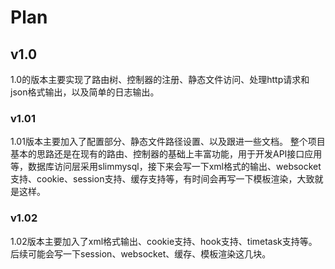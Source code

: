 # Plan

## v1.0

1.0的版本主要实现了路由树、控制器的注册、静态文件访问、处理http请求和json格式输出，以及简单的日志输出。

### v1.01

1.01版本主要加入了配置部分、静态文件路径设置、以及跟进一些文档。
整个项目基本的思路还是在现有的路由、控制器的基础上丰富功能，用于开发API接口应用等，数据库访问层采用slimmysql，接下来会写一下xml格式的输出、websocket支持、cookie、session支持、缓存支持等，有时间会再写一下模板渲染，大致就是这样。

### v1.02

1.02版本主要加入了xml格式输出、cookie支持、hook支持、timetask支持等。后续可能会写一下session、websocket、缓存、模板渲染这几块。
